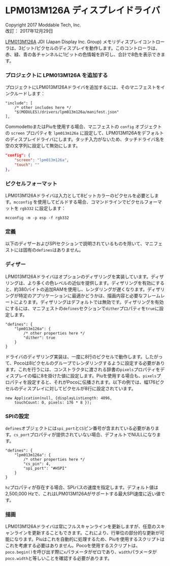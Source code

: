 # LPM013M126A ディスプレイドライバ
Copyright 2017 Moddable Tech, Inc.<BR>
改訂： 2017年12月29日

[LPM013M126A](http://www.j-display.com/product/pdf/Datasheet/4LPM013M126A_specification_Ver02.pdf) JDI (Japan Display Inc. Group) メモリディスプレイコントローラは、3ビット/ピクセルのディスプレイを動作します。このコントローラは、赤、緑、青の各チャンネルに1ビットの色情報を許可し、合計で8色を表示できます。

### プロジェクトに LPM013M126A を追加する
プロジェクトにLPM013M126Aドライバを追加するには、そのマニフェストをインクルードします：

```jsonc
"include": [
	/* other includes here */
	"$(MODULES)/drivers/lpm013m126a/manifest.json"
],
```

CommodettoまたはPiuを使用する場合、マニフェストの `config` オブジェクトの `screen` プロパティを `lpm013m126a` に設定して、LPM013M126Aをデフォルトのディスプレイドライバにします。タッチ入力がないため、タッチドライバ名を空の文字列に設定して無効にします。

```json
"config": {
	"screen": "lpm013m126a",
	"touch": ""
},
```

### ピクセルフォーマット
LPM013M126Aドライバは入力として8ビットカラーのピクセルを必要とします。`mcconfig` を使用してビルドする場合、コマンドラインでピクセルフォーマットを `rgb332` に設定します：

	mcconfig -m -p esp -f rgb332

### 定義
以下のディザーおよびSPIセクションで説明されているものを除いて、マニフェストには固有の`defines`はありません。

### ディザー
LPM013M126Aドライバはオプションのディザリングを実装しています。ディザリングは、より多くの色レベルの近似を提供します。ディザリングを有効にすると、約380バイトの追加RAMを使用し、レンダリングが遅くなります。ディザリングが特定のアプリケーションに最適かどうかは、描画内容と必要なフレームレートによります。ディザリングはデフォルトでは無効です。ディザリングを有効にするには、マニフェストの`defines`セクションで`dither`プロパティを`true`に設定します。

```jsonc
"defines": {
	"lpm013m126a": {
		/* other properties here */
		"dither": true
	}
}
```

ドライバのディザリング実装は、一度に8行のピクセルで動作します。したがって、Pocoは8ピクセルのグループでレンダリングするように設定する必要があります。これを行うには、コンストラクタに渡される辞書の`pixels`プロパティをディスプレイの幅に8を掛けた値に設定します。Piuを使用する場合も、`pixels`プロパティを設定すると、それがPocoに伝播されます。以下の例では、幅176ピクセルのディスプレイに対してピクセルが8行に設定されています。

	new Application(null, {displayListLength: 4096,
		touchCount: 0, pixels: 176 * 8 });

### SPIの設定
`defines`オブジェクトには`spi_port`と`CS`ピン番号が含まれている必要があります。`cs_port`プロパティが提供されていない場合、デフォルトでNULLになります。

```jsonc
"defines": {
	"lpm013m126a": {
		/* other properties here */
		"cs_pin": 4,
		"spi_port": "#HSPI"
	}
}
```

`hz`プロパティが存在する場合、SPIバスの速度を指定します。デフォルト値は2,500,000 Hzで、これはLPM013M126Aがサポートする最大SPI速度に近い値です。

### 描画
LPM013M126Aドライバは常にフルスキャンラインを更新しますが、任意のスキャンラインを更新することもできます。これにより、行単位の部分的な更新が可能になります。Piuはこれを自動的に処理するため、Piuを使用するスクリプトはこれを考慮する必要はありません。Pocoを使用するスクリプトは、`poco.begin()`を呼び出す際に`x`パラメータがゼロであり、`width`パラメータが`poco.width`と等しいことを確認する必要があります。
